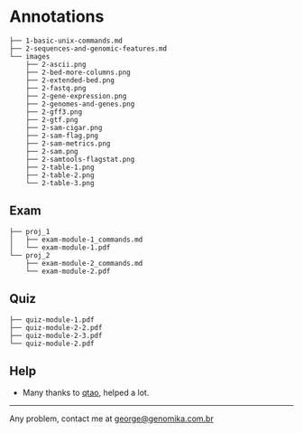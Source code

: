 # Annotations
```
├── 1-basic-unix-commands.md
├── 2-sequences-and-genomic-features.md
└── images
    ├── 2-ascii.png
    ├── 2-bed-more-columns.png
    ├── 2-extended-bed.png
    ├── 2-fastq.png
    ├── 2-gene-expression.png
    ├── 2-genomes-and-genes.png
    ├── 2-gff3.png
    ├── 2-gtf.png
    ├── 2-sam-cigar.png
    ├── 2-sam-flag.png
    ├── 2-sam-metrics.png
    ├── 2-sam.png
    ├── 2-samtools-flagstat.png
    ├── 2-table-1.png
    ├── 2-table-2.png
    └── 2-table-3.png
```

## Exam
```
├── proj_1
│   ├── exam-module-1_commands.md 
│   └── exam-module-1.pdf
└── proj_2
    ├── exam-module-2_commands.md
    └── exam-module-2.pdf
```

## Quiz
```
├── quiz-module-1.pdf
├── quiz-module-2-2.pdf
├── quiz-module-2-3.pdf
└── quiz-module-2.pdf
```

## Help

* Many thanks to [qtao](https://github.com/qtao/Genomic-Data-Science), helped a lot.
---

Any problem, contact me at george@genomika.com.br
